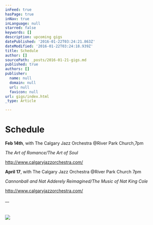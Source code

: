 ```yaml
---
inFeed: true
hasPage: true
inNav: true
inLanguage: null
starred: false
keywords: []
description: upcoming gigs
datePublished: '2016-01-22T03:24:21.863Z'
dateModified: '2016-01-22T03:24:18.939Z'
title: Schedule
author: []
sourcePath: _posts/2016-01-21-gigs.md
published: true
authors: []
publisher:
  name: null
  domain: null
  url: null
  favicon: null
url: gigs/index.html
_type: Article

---
```

# Schedule

**Feb 14th**, with The Calgary Jazz Orchestra @River Park Church,7pm

_The Art of Romance/The Art of Soul_

http://www.calgaryjazzorchestra.com/

**April 17**, with The Calgary Jazz Orchestra @River Park Church 7pm

_Cannonball and Nat Adderely Reimagined/The Music of Nat King Cole_

http://www.calgaryjazzorchestra.com/

__

# ![](https://the-grid-user-content.s3-us-west-2.amazonaws.com/f3690805-c23b-4c1e-8c4d-784525880e2d.jpg)